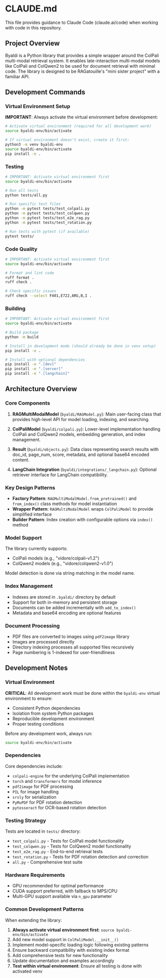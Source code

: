 # CLAUDE.md

This file provides guidance to Claude Code (claude.ai/code) when working with code in this repository.

## Project Overview

Byaldi is a Python library that provides a simple wrapper around the ColPali multi-modal retrieval system. It enables late-interaction multi-modal models like ColPali and ColQwen2 to be used for document retrieval with minimal code. The library is designed to be RAGatouille's "mini sister project" with a familiar API.

## Development Commands

### Virtual Environment Setup

**IMPORTANT**: Always activate the virtual environment before development:

```bash
# Activate virtual environment (required for all development work)
source byaldi-env/bin/activate

# If virtual environment doesn't exist, create it first:
python3 -m venv byaldi-env
source byaldi-env/bin/activate
pip install -e .
```

### Testing
```bash
# IMPORTANT: Activate virtual environment first
source byaldi-env/bin/activate

# Run all tests
python tests/all.py

# Run specific test files
python -m pytest tests/test_colpali.py
python -m pytest tests/test_colqwen.py  
python -m pytest tests/test_e2e_rag.py
python -m pytest tests/test_rotation.py

# Run tests with pytest (if available)
pytest tests/
```

### Code Quality
```bash
# IMPORTANT: Activate virtual environment first
source byaldi-env/bin/activate

# Format and lint code
ruff format .
ruff check .

# Check specific issues
ruff check --select F401,E722,ARG,B,I .
```

### Building
```bash
# IMPORTANT: Activate virtual environment first
source byaldi-env/bin/activate

# Build package
python -m build

# Install in development mode (should already be done in venv setup)
pip install -e .

# Install with optional dependencies
pip install -e ".[dev]"
pip install -e ".[server]"
pip install -e ".[langchain]"
```

## Architecture Overview

### Core Components

1. **RAGMultiModalModel** (`byaldi/RAGModel.py`): Main user-facing class that provides high-level API for model loading, indexing, and searching.

2. **ColPaliModel** (`byaldi/colpali.py`): Lower-level implementation handling ColPali and ColQwen2 models, embedding generation, and index management.

3. **Result** (`byaldi/objects.py`): Data class representing search results with doc_id, page_num, score, metadata, and optional base64 encoded content.

4. **LangChain Integration** (`byaldi/integrations/_langchain.py`): Optional retriever interface for LangChain compatibility.

### Key Design Patterns

- **Factory Pattern**: `RAGMultiModalModel.from_pretrained()` and `from_index()` class methods for model instantiation
- **Wrapper Pattern**: `RAGMultiModalModel` wraps `ColPaliModel` to provide simplified interface
- **Builder Pattern**: Index creation with configurable options via `index()` method

### Model Support

The library currently supports:
- ColPali models (e.g., "vidore/colpali-v1.2")
- ColQwen2 models (e.g., "vidore/colqwen2-v1.0")

Model detection is done via string matching in the model name.

### Index Management

- Indexes are stored in `.byaldi/` directory by default
- Support for both in-memory and persistent storage
- Documents can be added incrementally with `add_to_index()`
- Metadata and base64 encoding are optional features

### Document Processing

- PDF files are converted to images using `pdf2image` library
- Images are processed directly
- Directory indexing processes all supported files recursively
- Page numbering is 1-indexed for user-friendliness

## Development Notes

### Virtual Environment

**CRITICAL**: All development work must be done within the `byaldi-env` virtual environment to ensure:
- Consistent Python dependencies
- Isolation from system Python packages
- Reproducible development environment
- Proper testing conditions

Before any development work, always run:
```bash
source byaldi-env/bin/activate
```

### Dependencies

Core dependencies include:
- `colpali-engine` for the underlying ColPali implementation
- `torch` and `transformers` for model inference
- `pdf2image` for PDF processing
- `PIL` for image handling
- `srsly` for serialization
- `PyMuPDF` for PDF rotation detection
- `pytesseract` for OCR-based rotation detection

### Testing Strategy

Tests are located in `tests/` directory:
- `test_colpali.py` - Tests for ColPali model functionality
- `test_colqwen.py` - Tests for ColQwen2 model functionality  
- `test_e2e_rag.py` - End-to-end retrieval tests
- `test_rotation.py` - Tests for PDF rotation detection and correction
- `all.py` - Comprehensive test suite

### Hardware Requirements

- GPU recommended for optimal performance
- CUDA support preferred, with fallback to MPS/CPU
- Multi-GPU support available via `n_gpu` parameter

### Common Development Patterns

When extending the library:
1. **Always activate virtual environment first**: `source byaldi-env/bin/activate`
2. Add new model support in `ColPaliModel.__init__()`
3. Implement model-specific loading logic following existing patterns
4. Ensure backward compatibility with existing index format
5. Add comprehensive tests for new functionality
6. Update documentation and examples accordingly
7. **Test within virtual environment**: Ensure all testing is done with activated venv